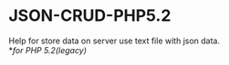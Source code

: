 # JSON-CRUD-PHP5.2
Help for store data on server use text file with json data.  
*_for PHP 5.2(legacy)_

